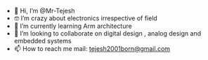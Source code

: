 - 👋 Hi, I’m @Mr-Tejesh
- 🤓 I’m crazy about electronics irrespective of field
- 🌱 I’m currently learning Arm architecture
- 💞️ I’m looking to collaborate on digital design , analog design and embedded systems
- 📫 How to reach me mail: tejesh2001born@gmail.com

<!---
Mr-Tejesh/Mr-Tejesh is a ✨ special ✨ repository because its `README.md` (this file) appears on your GitHub profile.
You can click the Preview link to take a look at your changes.
--->
 
